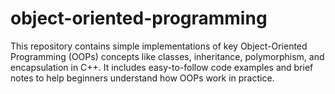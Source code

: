 # object-oriented-programming
This repository contains simple implementations of key Object-Oriented Programming (OOPs) concepts like classes, inheritance, polymorphism, and encapsulation in C++. It includes easy-to-follow code examples and brief notes to help beginners understand how OOPs work in practice.
